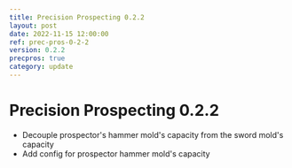 ```yaml
---
title: Precision Prospecting 0.2.2
layout: post
date: 2022-11-15 12:00:00
ref: prec-pros-0-2-2
version: 0.2.2
precpros: true
category: update
---
```


# Precision Prospecting 0.2.2

- Decouple prospector's hammer mold's capacity from the sword mold's capacity
- Add config for prospector hammer mold's capacity
